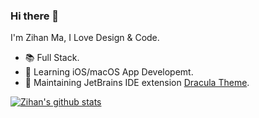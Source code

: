 ### Hi there 👋

I'm Zihan Ma, I Love Design & Code.

- 📚 Full Stack.
- 📖 Learning iOS/macOS App Developemt.
- 🔭 Maintaining JetBrains IDE extension [Dracula Theme](https://github.com/dracula/jetbrains).

[![Zihan's github stats](https://github-readme-stats.vercel.app/api?username=WhiteVermouth&theme=material-palenight)](https://github.com/WhiteVermouth/github-readme-stats)
